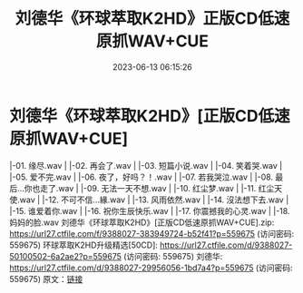 ﻿---
title: 刘德华《环球萃取K2HD》正版CD低速原抓WAV+CUE
date: 2023-06-13 06:15:26
categories: WAV车载音乐、镜像
tags: 华语中文
---
# 刘德华《环球萃取K2HD》[正版CD低速原抓WAV+CUE]

|-01. 缘尽.wav
| |-02. 再会了.wav
| |-03. 短篇小说.wav
| |-04. 笑着哭.wav
| |-05. 爱不完.wav
| |-06. 夜了，好吗？！.wav
| |-07. 若我哭泣.wav
| |-08. 最后...你也走了.wav
| |-09. 无法一天不想.wav
| |-10. 红尘梦.wav
| |-11. 红尘天使.wav
| |-12. 不可不信...緣.wav
| |-13. 风雨依然.wav
| |-14. 沒法想下去.wav
| |-15. 谁爱着你.wav
| |-16. 祝你生辰快乐.wav
| |-17. 你震撼我的心灵.wav
| |-18. 妈妈的脸.wav
刘德华《环球萃取K2HD》[正版CD低速原抓WAV+CUE].zip: https://url27.ctfile.com/f/9388027-383949724-b52f41?p=559675
(访问密码: 559675)
环球萃取K2HD升级精选[50CD]: https://url27.ctfile.com/d/9388027-50100502-6a2ae2?p=559675
(访问密码: 559675)
刘德华: https://url27.ctfile.com/d/9388027-29956056-1bd7a4?p=559675
(访问密码: 559675)
原文：[链接](https://blog.sina.com.cn/s/blog_1647c7e76010312bb.html)